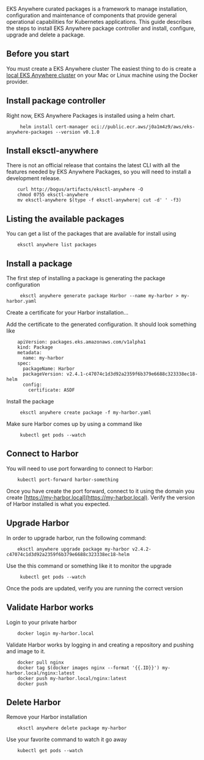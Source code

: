 

EKS Anywhere curated packages is a framework to manage installation, configuration and maintenance of components that provide general operational capabilities for Kubernetes applications. This guide describes the steps to install EKS Anywhere package controller and install, configure, upgrade and delete a package.

## Before you start

You must create a EKS Anywhere cluster The easiest thing to do is create a [local EKS Anywhere cluster](https://anywhere.eks.amazonaws.com/docs/getting-started/local-environment/) on your Mac or Linux machine using the Docker provider.

## Install package controller

Right now, EKS Anywhere Packages is installed using a helm chart. 

         helm install cert-manager oci://public.ecr.aws/j0a1m4z9/aws/eks-anywhere-packages --version v0.1.0

## Install eksctl-anywhere

There is not an official release that contains the latest CLI with all the features needed by EKS Anywhere Packages, so you will need to install a development release.

        curl http://bogus/artifacts/eksctl-anywhere -O
        chmod 0755 eksctl-anywhere
        mv eksctl-anywhere $(type -f eksctl-anywhere| cut -d' ' -f3)

## Listing the available packages

You can get a list of the packages that are available for install using

        eksctl anywhere list packages

## Install a package

The first step of installing a package is generating the package configuration

         eksctl anywhere generate package Harbor --name my-harbor > my-harbor.yaml

Create a certificate for your Harbor installation...

Add the certificate to the generated configuration. It should look something like

        apiVersion: packages.eks.amazonaws.com/v1alpha1
        kind: Package
        metadata:
          name: my-harbor
        spec:
          packageName: Harbor
          packageVersion: v2.4.1-c47074c1d3d92a2359f6b379e6688c323338ec18-helm
          config:
            certificate: ASDF

Install the package

         eksctl anywhere create package -f my-harbor.yaml

Make sure Harbor comes up by using a command like
         
         kubectl get pods --watch

## Connect to Harbor

You will need to use port forwarding to connect to Harbor:

        kubectl port-forward harbor-something

Once you have create the port forward, connect to it using the domain you create [https://my-harbor.local](https://my-harbor.local). Verify the version of Harbor installed is what you expected.

## Upgrade Harbor

In order to upgrade harbor, run the following command:

        eksctl anywhere upgrade package my-harbor v2.4.2-c47074c1d3d92a2359f6b379e6688c323338ec18-helm

Use the this command or something like it to monitor the upgrade

         kubectl get pods --watch

Once the pods are updated, verify you are running the correct version

## Validate Harbor works

Login to your private harbor

        docker login my-harbor.local

Validate Harbor works by logging in and creating a repository and pushing and image to it.

        docker pull nginx
        docker tag $(docker images nginx --format '{{.ID}}') my-harbor.local/nginx:latest
        docker push my-harbor.local/nginx:latest
        docker push 

## Delete Harbor

Remove your Harbor installation

        eksctl anywhere delete package my-harbor

Use your favorite command to watch it go away

        kubectl get pods --watch

